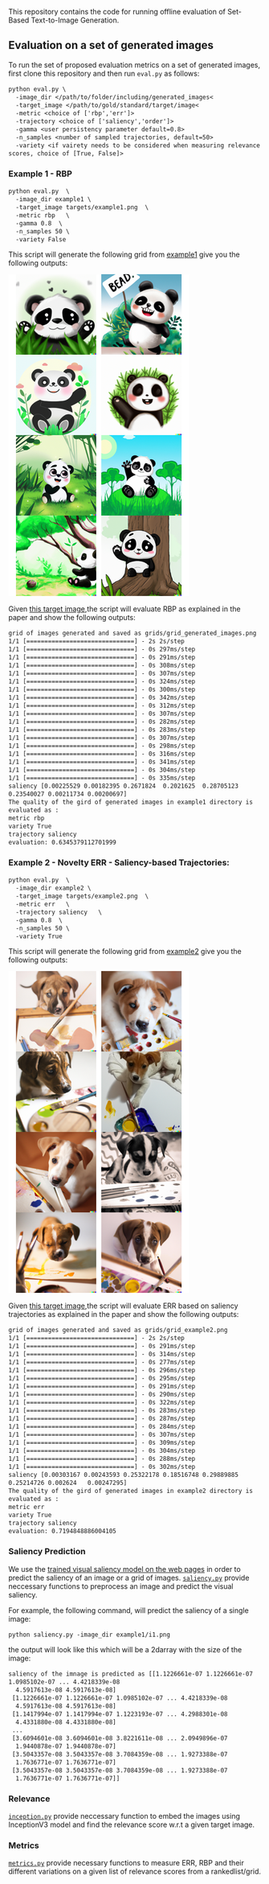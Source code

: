 This repository contains the code for running offline evaluation of Set-Based Text-to-Image Generation.

## Evaluation on a set of generated images
To run the set of proposed evaluation metrics on a set of generated images, first clone this repository and then run  ```eval.py``` as follows:

```
python eval.py \ 
  -image_dir </path/to/folder/including/generated_images< 
  -target_image </path/to/gold/standard/target/image<
  -metric <choice of ['rbp','err']>
  -trajectory <choice of ['saliency','order']>
  -gamma <user persistency parameter default=0.8>
  -n_samples <number of sampled trajectories, default=50>
  -variety <if vairety needs to be considered when measuring relevance scores, choice of [True, False]>
```
### Example 1 - RBP 
```
python eval.py  \
  -image_dir example1 \
  -target_image targets/example1.png  \
  -metric rbp   \
  -gamma 0.8  \
  -n_samples 50 \
  -variety False
```
This script will generate the following grid from [example1](https://github.com/Narabzad/Set-Based-Text-to-ImageGeneration/tree/main/generated_images) give you the following outputs:

![alt text](https://github.com/Narabzad/Set-Based-Text-to-ImageGeneration/blob/main/grids/grid_example1.png)

Given [this target image](https://github.com/Narabzad/Set-Based-Text-to-ImageGeneration/blob/main/targets/example1.png),the script will evaluate RBP as explained in the paper and show the following outputs:

```
grid of images generated and saved as grids/grid_generated_images.png
1/1 [==============================] - 2s 2s/step
1/1 [==============================] - 0s 297ms/step
1/1 [==============================] - 0s 291ms/step
1/1 [==============================] - 0s 308ms/step
1/1 [==============================] - 0s 307ms/step
1/1 [==============================] - 0s 324ms/step
1/1 [==============================] - 0s 300ms/step
1/1 [==============================] - 0s 342ms/step
1/1 [==============================] - 0s 312ms/step
1/1 [==============================] - 0s 307ms/step
1/1 [==============================] - 0s 282ms/step
1/1 [==============================] - 0s 283ms/step
1/1 [==============================] - 0s 307ms/step
1/1 [==============================] - 0s 298ms/step
1/1 [==============================] - 0s 316ms/step
1/1 [==============================] - 0s 341ms/step
1/1 [==============================] - 0s 304ms/step
1/1 [==============================] - 0s 335ms/step
saliency [0.00225529 0.00182395 0.2671824  0.2021625  0.28705123 0.23540027 0.00211734 0.00200697]
The quality of the gird of generated images in example1 directory is evaluated as :
metric rbp
variety True
trajectory saliency
evaluation: 0.6345379112701999
```

### Example 2 - Novelty ERR - Saliency-based Trajectories:
```
python eval.py  \
  -image_dir example2 \
  -target_image targets/example2.png  \
  -metric err   \
  -trajectory saliency   \
  -gamma 0.8  \
  -n_samples 50 \
  -variety True
```
 This script will generate the following grid from [example2](https://github.com/Narabzad/Set-Based-Text-to-ImageGeneration/tree/main/generated_images) give you the following outputs:

![alt text](https://github.com/Narabzad/Set-Based-Text-to-ImageGeneration/blob/main/grids/grid_example2.png)

Given [this target image](https://github.com/Narabzad/Set-Based-Text-to-ImageGeneration/blob/main/targets/example2.png),the script will evaluate ERR based on saliency trajectories as explained in the paper and show the following outputs:

```
grid of images generated and saved as grids/grid_example2.png
1/1 [==============================] - 2s 2s/step
1/1 [==============================] - 0s 291ms/step
1/1 [==============================] - 0s 314ms/step
1/1 [==============================] - 0s 277ms/step
1/1 [==============================] - 0s 296ms/step
1/1 [==============================] - 0s 295ms/step
1/1 [==============================] - 0s 291ms/step
1/1 [==============================] - 0s 290ms/step
1/1 [==============================] - 0s 322ms/step
1/1 [==============================] - 0s 283ms/step
1/1 [==============================] - 0s 287ms/step
1/1 [==============================] - 0s 284ms/step
1/1 [==============================] - 0s 307ms/step
1/1 [==============================] - 0s 309ms/step
1/1 [==============================] - 0s 304ms/step
1/1 [==============================] - 0s 288ms/step
1/1 [==============================] - 0s 302ms/step
saliency [0.00303167 0.00243593 0.25322178 0.18516748 0.29889885 0.25214726 0.002624   0.00247295]
The quality of the gird of generated images in example2 directory is evaluated as :
metric err
variety True
trajectory saliency
evaluation: 0.7194848886004105
```

### Saliency Prediction
We use the [trained visual saliency model on the web pages](https://github.com/Narabzad/Set-Based-Text-to-ImageGeneration/tree/main/webpage_stonybrook_baseline) in order to predict the saliency of an image or a grid of images.
[```saliency.py```](https://github.com/Narabzad/Set-Based-Text-to-ImageGeneration/blob/main/saliency.py) provide neccessary functions to preprocess an image and predict the visual saliency.

For example, the following command, will predict the saliency of a single image:

```  
python saliency.py -image_dir example1/i1.png
```
the output will look like this which will be a 2darray with the size of the image:
```
saliency of the imnage is predicted as [[1.1226661e-07 1.1226661e-07 1.0985102e-07 ... 4.4218339e-08
  4.5917613e-08 4.5917613e-08]
 [1.1226661e-07 1.1226661e-07 1.0985102e-07 ... 4.4218339e-08
  4.5917613e-08 4.5917613e-08]
 [1.1417994e-07 1.1417994e-07 1.1223193e-07 ... 4.2988301e-08
  4.4331880e-08 4.4331880e-08]
 ...
 [3.6094601e-08 3.6094601e-08 3.8221611e-08 ... 2.0949896e-07
  1.9440878e-07 1.9440878e-07]
 [3.5043357e-08 3.5043357e-08 3.7084359e-08 ... 1.9273388e-07
  1.7636771e-07 1.7636771e-07]
 [3.5043357e-08 3.5043357e-08 3.7084359e-08 ... 1.9273388e-07
  1.7636771e-07 1.7636771e-07]]
```
### Relevance
[```inception.py```](https://github.com/Narabzad/Set-Based-Text-to-ImageGeneration/blob/main/inception.py) provide neccessary function to embed the images using InceptionV3 model and find the relevance score w.r.t a given target image. 

### Metrics
[```metrics.py```](https://github.com/Narabzad/Set-Based-Text-to-ImageGeneration/blob/main/metrics.py) provide necessary functions to measure ERR, RBP and their different variations on a given list of relevance scores from a rankedlist/grid. 

